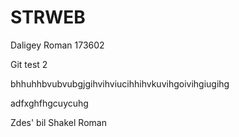 # STRWEB
Daligey Roman
173602


Git test 2
 
bhhuhhbvubvubgjgihvihviucihhihvkuvihgoivihgiugihg

adfxghfhgcuycuhg

Zdes' bil Shakel Roman